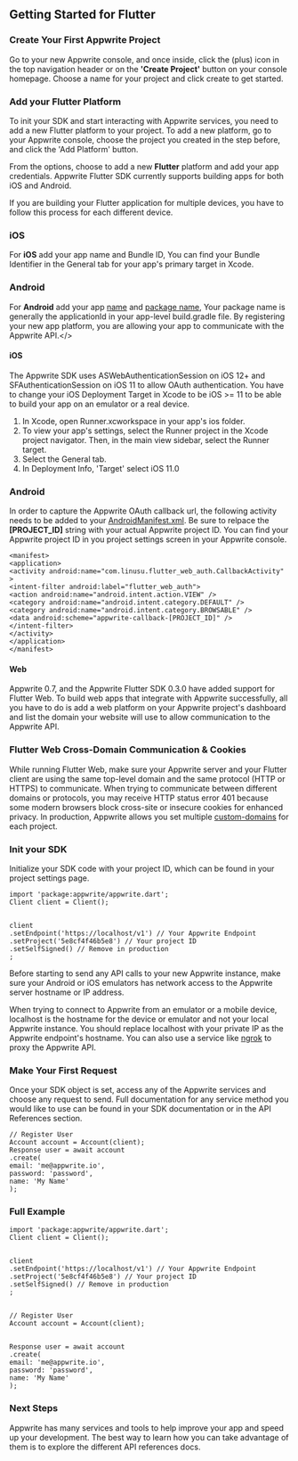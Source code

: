 ## Getting Started for Flutter

### Create Your First Appwrite Project
Go to your new Appwrite console, and once inside, click the (plus) icon in the top navigation header or on the **'Create Project'** button on your console homepage. Choose a name for your project and click create to get started.

### Add your Flutter Platform
To init your SDK and start interacting with Appwrite services, you need to add a new Flutter platform to your project. To add a new platform, go to your Appwrite console, choose the project you created in the step before, and click the 'Add Platform' button.

From the options, choose to add a new **Flutter** platform and add your app credentials. Appwrite Flutter SDK currently supports building apps for both iOS and Android.

If you are building your Flutter application for multiple devices, you have to follow this process for each different device.

### iOS
For **iOS** add your app name and Bundle ID, You can find your Bundle Identifier in the General tab for your app's primary target in Xcode.

### Android
For **Android** add your app <u>name</u> and <u>package name</u>, Your package name is generally the applicationId in your app-level build.gradle file. By registering your new app platform, you are allowing your app to communicate with the Appwrite API.</>

#### iOS

The Appwrite SDK uses ASWebAuthenticationSession on iOS 12+ and SFAuthenticationSession on iOS 11 to allow OAuth authentication. You have to change your iOS Deployment Target in Xcode to be iOS >= 11 to be able to build your app on an emulator or a real device.

1. In Xcode, open Runner.xcworkspace in your app's ios folder.
2. To view your app's settings, select the Runner project in the Xcode project navigator. Then, in the main view sidebar, select the Runner target.
3. Select the General tab.
4. In Deployment Info, 'Target' select iOS 11.0

### Android
In order to capture the Appwrite OAuth callback url, the following activity needs to be added to your <a href="https://github.com/appwrite/playground-for-flutter/blob/master/android/app/src/main/AndroidManifest.xml" target="_blank" rel="noopener">AndroidManifest.xml</a>. Be sure to relpace the **[PROJECT_ID]** string with your actual Appwrite project ID. You can find your Appwrite project ID in you project settings screen in your Appwrite console.

```
<manifest>
<application>
<activity android:name="com.linusu.flutter_web_auth.CallbackActivity" >
<intent-filter android:label="flutter_web_auth">
<action android:name="android.intent.action.VIEW" />
<category android:name="android.intent.category.DEFAULT" />
<category android:name="android.intent.category.BROWSABLE" />
<data android:scheme="appwrite-callback-[PROJECT_ID]" />
</intent-filter>
</activity>
</application>
</manifest>
```

#### Web
Appwrite 0.7, and the Appwrite Flutter SDK 0.3.0 have added support for Flutter Web. To build web apps that integrate with Appwrite successfully, all you have to do is add a web platform on your Appwrite project's dashboard and list the domain your website will use to allow communication to the Appwrite API.</p><div class="notice"> 

### Flutter Web Cross-Domain Communication & Cookies
<p>While running Flutter Web, make sure your Appwrite server and your Flutter client are using the same top-level domain and the same protocol (HTTP or HTTPS) to communicate. When trying to communicate between different domains or protocols, you may receive HTTP status error 401 because some modern browsers block cross-site or insecure cookies for enhanced privacy. In production, Appwrite allows you set multiple <a href="/docs/custom-domains">custom-domains</a> for each project.</p></div>

### Init your SDK

<p>Initialize your SDK code with your project ID, which can be found in your project settings page.

```
import 'package:appwrite/appwrite.dart';
Client client = Client();


client
.setEndpoint('https://localhost/v1') // Your Appwrite Endpoint
.setProject('5e8cf4f46b5e8') // Your project ID
.setSelfSigned() // Remove in production
;
```

<p>Before starting to send any API calls to your new Appwrite instance, make sure your Android or iOS emulators has network access to the Appwrite server hostname or IP address.</p><p>When trying to connect to Appwrite from an emulator or a mobile device, localhost is the hostname for the device or emulator and not your local Appwrite instance. You should replace localhost with your private IP as the Appwrite endpoint's hostname. You can also use a service like <a href="https://ngrok.com/" target="_blank" rel="noopener">ngrok</a> to proxy the Appwrite API.</p>

### Make Your First Request

<p>Once your SDK object is set, access any of the Appwrite services and choose any request to send. Full documentation for any service method you would like to use can be found in your SDK documentation or in the API References section.

```
// Register User
Account account = Account(client);
Response user = await account
.create(
email: 'me@appwrite.io',
password: 'password',
name: 'My Name'
);
```

### Full Example

```
import 'package:appwrite/appwrite.dart';
Client client = Client();


client
.setEndpoint('https://localhost/v1') // Your Appwrite Endpoint
.setProject('5e8cf4f46b5e8') // Your project ID
.setSelfSigned() // Remove in production
;


// Register User
Account account = Account(client);


Response user = await account
.create(
email: 'me@appwrite.io',
password: 'password',
name: 'My Name'
);
```

### Next Steps
Appwrite has many services and tools to help improve your app and speed up your development. The best way to learn how you can take advantage of them is to explore the different API references docs.